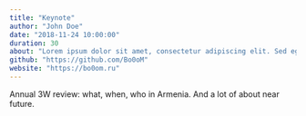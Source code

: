 ```yaml
---
title: "Keynote"
author: "John Doe"
date: "2018-11-24 10:00:00"
duration: 30
about: "Lorem ipsum dolor sit amet, consectetur adipiscing elit. Sed eget ultrices ex. Aenean enim urna, egestas vitae purus eu, tincidunt viverra lorem."
github: "https://github.com/Bo0oM"
website: "https://bo0om.ru"
---
```


Annual 3W review: what, when, who in Armenia. And a lot of about near future.
